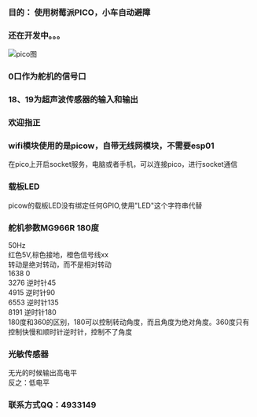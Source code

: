 ### 目的： 使用树莓派PICO，小车自动避障
### 还在开发中。。。
![pico图](https://user-images.githubusercontent.com/30818964/200123807-45923dfb-d793-48e2-9c19-c65743cf5fe9.png)

### 0口作为舵机的信号口
### 18、19为超声波传感器的输入和输出
### 欢迎指正
### wifi模块使用的是picow，自带无线网模块，不需要esp01
在pico上开启socket服务，电脑或者手机，可以连接pico，进行socket通信
### 载板LED
picow的载板LED没有绑定任何GPIO,使用"LED"这个字符串代替
### 舵机参数MG966R 180度
50Hz  \
红色5V,棕色接地，橙色信号线xx  \
转动是绝对转动，而不是相对转动   \
1638    0  \
3276  逆时针45  \
4915 逆时针90     \
6553  逆时针135    \
8191  逆时针180   \
180度和360的区别，180可以控制转动角度，而且角度为绝对角度。360度只有控制快慢和顺时针逆时针，控制不了角度
### 光敏传感器
无光的时候输出高电平 \
反之：低电平
### 联系方式QQ：4933149

